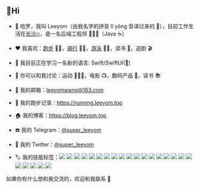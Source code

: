 ## 👋Hi 

- 👋 哈罗，我叫 Leeyom（由我名字的拼音 lǐ yǒng 音译过来的 🤣），目前工作生活在[长沙🔥](https://github.com/chuyao/changsha-IT)，是一名后端工程师 👨🏻‍💻（Java ☕️）

- ❤️ 我喜欢：[跑步](https://running.leeyom.top) 🏃🏻，[骑行](https://www.strava.com/athletes/leeyom) 🚴🏻，[游泳](https://www.strava.com/athletes/leeyom) 🏊🏻，读书 📖，追剧 🎬

- 🔭 我目前正在学习一名新的语言: Swift/SwiftUI()
- 💬 你可以和我讨论：运动 🏃🏻‍♂️，电影 📺，数码产品 📱，读书 📚
- 📮 我的邮箱：leeyomwang@163.com
- 🏃 我的跑步记录：https://running.leeyom.top
- 🏠 我的博客：https://blog.leeyom.top
- ☎️ 我的 Telegram：[@super_leeyom](https://t.me/super_leeyom)
- 🐧 我的 Twitter：[@super_leeyom](https://twitter.com/super_leeyom)
- 🏷 我的技能标签：![](https://img.shields.io/badge/Java-ED8B00?style=flat-square&logo=java&logoColor=white)
![](https://img.shields.io/badge/Swift-FA7343?style=flat-square&logo=swift&logoColor=white)
![](https://img.shields.io/badge/-Python-3776AB?style=flat-square&logo=python&logoColor=ffffff)
![](https://img.shields.io/badge/Markdown-000000?style=flat-square&logo=markdown&logoColor=white)
![](https://img.shields.io/badge/-Git-red?style=flat-square&logo=git&logoColor=fff)
![](https://img.shields.io/badge/-Docker-2496ED?style=flat-square&logo=Docker&logoColor=fff)
![](https://img.shields.io/badge/IntelliJ_IDEA-000000.svg?style=flat-square&logo=intellij-idea&logoColor=white)
![](https://img.shields.io/badge/Xcode-007ACC?style=flat-square&logo=Xcode&logoColor=white)
![](https://img.shields.io/badge/-macOS-lightgrey?style=flat-square&logo=apple&logoColor=fff)
![](https://img.shields.io/badge/-Windows-0078D6?style=flat-square&logo=Windows)
![](https://img.shields.io/badge/Linux-FCC624?style=flat-square&logo=linux&logoColor=black)
![](https://img.shields.io/badge/-SpringCloud-green?style=flat-square&logo=spring&logoColor=fff)
![](https://img.shields.io/badge/-Spring-6DB33F?style=flat-square&logo=spring&logoColor=white)
![](https://img.shields.io/badge/Spring_Boot-green?style=flat-square&logo=spring-boot)
![](https://img.shields.io/badge/-MySQL-blue?style=flat-square&logo=mysql&logoColor=fff)
![](https://img.shields.io/badge/-Oracle-ff0000?style=flat-square&logo=oracle&logoColor=fff)
![](https://img.shields.io/badge/SQLite-07405E?style=flat-square&logo=sqlite&logoColor=white)
![](https://img.shields.io/badge/redis-%23DD0031.svg?&style=flat-square&logo=redis&logoColor=white)
![](https://img.shields.io/badge/-Mongodb-green?style=flat-square&logo=mongodb&logoColor=fff)
![](https://img.shields.io/badge/-Nginx-269539?style=flat-square&logo=nginx&logoColor=ffffff)
![](https://img.shields.io/badge/GitHub_Actions-2088FF?style=flat-square&logo=github-actions&logoColor=white)
![](https://img.shields.io/badge/Jenkins-D24939?style=flat-square&logo=Jenkins&logoColor=white)
![](https://img.shields.io/badge/iTerm2-000000?style=flat-square&logo=iterm2&logoColor=white)


如果你有什么想和我交流的，欢迎和我联系 💬

